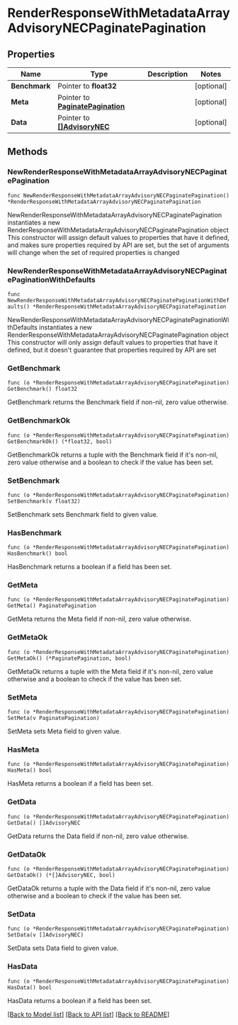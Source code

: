 # RenderResponseWithMetadataArrayAdvisoryNECPaginatePagination

## Properties

Name | Type | Description | Notes
------------ | ------------- | ------------- | -------------
**Benchmark** | Pointer to **float32** |  | [optional] 
**Meta** | Pointer to [**PaginatePagination**](PaginatePagination.md) |  | [optional] 
**Data** | Pointer to [**[]AdvisoryNEC**](AdvisoryNEC.md) |  | [optional] 

## Methods

### NewRenderResponseWithMetadataArrayAdvisoryNECPaginatePagination

`func NewRenderResponseWithMetadataArrayAdvisoryNECPaginatePagination() *RenderResponseWithMetadataArrayAdvisoryNECPaginatePagination`

NewRenderResponseWithMetadataArrayAdvisoryNECPaginatePagination instantiates a new RenderResponseWithMetadataArrayAdvisoryNECPaginatePagination object
This constructor will assign default values to properties that have it defined,
and makes sure properties required by API are set, but the set of arguments
will change when the set of required properties is changed

### NewRenderResponseWithMetadataArrayAdvisoryNECPaginatePaginationWithDefaults

`func NewRenderResponseWithMetadataArrayAdvisoryNECPaginatePaginationWithDefaults() *RenderResponseWithMetadataArrayAdvisoryNECPaginatePagination`

NewRenderResponseWithMetadataArrayAdvisoryNECPaginatePaginationWithDefaults instantiates a new RenderResponseWithMetadataArrayAdvisoryNECPaginatePagination object
This constructor will only assign default values to properties that have it defined,
but it doesn't guarantee that properties required by API are set

### GetBenchmark

`func (o *RenderResponseWithMetadataArrayAdvisoryNECPaginatePagination) GetBenchmark() float32`

GetBenchmark returns the Benchmark field if non-nil, zero value otherwise.

### GetBenchmarkOk

`func (o *RenderResponseWithMetadataArrayAdvisoryNECPaginatePagination) GetBenchmarkOk() (*float32, bool)`

GetBenchmarkOk returns a tuple with the Benchmark field if it's non-nil, zero value otherwise
and a boolean to check if the value has been set.

### SetBenchmark

`func (o *RenderResponseWithMetadataArrayAdvisoryNECPaginatePagination) SetBenchmark(v float32)`

SetBenchmark sets Benchmark field to given value.

### HasBenchmark

`func (o *RenderResponseWithMetadataArrayAdvisoryNECPaginatePagination) HasBenchmark() bool`

HasBenchmark returns a boolean if a field has been set.

### GetMeta

`func (o *RenderResponseWithMetadataArrayAdvisoryNECPaginatePagination) GetMeta() PaginatePagination`

GetMeta returns the Meta field if non-nil, zero value otherwise.

### GetMetaOk

`func (o *RenderResponseWithMetadataArrayAdvisoryNECPaginatePagination) GetMetaOk() (*PaginatePagination, bool)`

GetMetaOk returns a tuple with the Meta field if it's non-nil, zero value otherwise
and a boolean to check if the value has been set.

### SetMeta

`func (o *RenderResponseWithMetadataArrayAdvisoryNECPaginatePagination) SetMeta(v PaginatePagination)`

SetMeta sets Meta field to given value.

### HasMeta

`func (o *RenderResponseWithMetadataArrayAdvisoryNECPaginatePagination) HasMeta() bool`

HasMeta returns a boolean if a field has been set.

### GetData

`func (o *RenderResponseWithMetadataArrayAdvisoryNECPaginatePagination) GetData() []AdvisoryNEC`

GetData returns the Data field if non-nil, zero value otherwise.

### GetDataOk

`func (o *RenderResponseWithMetadataArrayAdvisoryNECPaginatePagination) GetDataOk() (*[]AdvisoryNEC, bool)`

GetDataOk returns a tuple with the Data field if it's non-nil, zero value otherwise
and a boolean to check if the value has been set.

### SetData

`func (o *RenderResponseWithMetadataArrayAdvisoryNECPaginatePagination) SetData(v []AdvisoryNEC)`

SetData sets Data field to given value.

### HasData

`func (o *RenderResponseWithMetadataArrayAdvisoryNECPaginatePagination) HasData() bool`

HasData returns a boolean if a field has been set.


[[Back to Model list]](../README.md#documentation-for-models) [[Back to API list]](../README.md#documentation-for-api-endpoints) [[Back to README]](../README.md)


